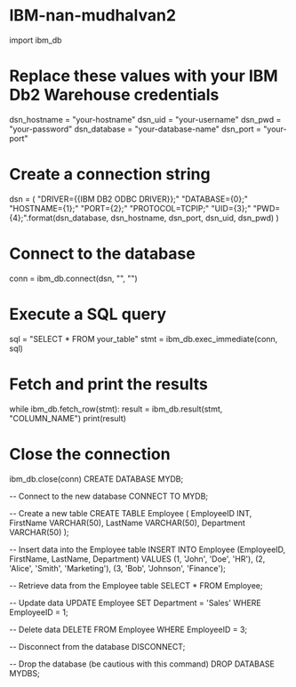 # IBM-nan-mudhalvan2
import ibm_db

# Replace these values with your IBM Db2 Warehouse credentials
dsn_hostname = "your-hostname"
dsn_uid = "your-username"
dsn_pwd = "your-password"
dsn_database = "your-database-name"
dsn_port = "your-port"

# Create a connection string
dsn = (
    "DRIVER={{IBM DB2 ODBC DRIVER}};"
    "DATABASE={0};"
    "HOSTNAME={1};"
    "PORT={2};"
    "PROTOCOL=TCPIP;"
    "UID={3};"
    "PWD={4};".format(dsn_database, dsn_hostname, dsn_port, dsn_uid, dsn_pwd)
)

# Connect to the database
conn = ibm_db.connect(dsn, "", "")

# Execute a SQL query
sql = "SELECT * FROM your_table"
stmt = ibm_db.exec_immediate(conn, sql)

# Fetch and print the results
while ibm_db.fetch_row(stmt):
    result = ibm_db.result(stmt, "COLUMN_NAME")
    print(result)

# Close the connection
ibm_db.close(conn)
CREATE DATABASE MYDB;

-- Connect to the new database
CONNECT TO MYDB;

-- Create a new table
CREATE TABLE Employee (
    EmployeeID INT,
    FirstName VARCHAR(50),
    LastName VARCHAR(50),
    Department VARCHAR(50)
);

-- Insert data into the Employee table
INSERT INTO Employee (EmployeeID, FirstName, LastName, Department)
VALUES
    (1, 'John', 'Doe', 'HR'),
    (2, 'Alice', 'Smith', 'Marketing'),
    (3, 'Bob', 'Johnson', 'Finance');

-- Retrieve data from the Employee table
SELECT * FROM Employee;

-- Update data
UPDATE Employee
SET Department = 'Sales'
WHERE EmployeeID = 1;

-- Delete data
DELETE FROM Employee WHERE EmployeeID = 3;

-- Disconnect from the database
DISCONNECT;

-- Drop the database (be cautious with this command)
DROP DATABASE MYDBS;
